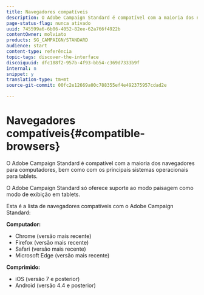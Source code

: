 ```yaml
---
title: Navegadores compatíveis
description: O Adobe Campaign Standard é compatível com a maioria dos navegadores e sistemas operacionais principais. Descubra a lista completa.
page-status-flag: nunca ativado
uuid: 745599a6-6b06-4052-82ee-62a766f4922b
contentOwner: molviato
products: SG_CAMPAIGN/STANDARD
audience: start
content-type: referência
topic-tags: discover-the-interface
discoiquuid: dfc188f2-957b-4f93-bb54-c369d7333b9f
internal: n
snippet: y
translation-type: tm+mt
source-git-commit: 00fc2e12669a00c788355ef4e492375957cdad2e

---
```



# Navegadores compatíveis{#compatible-browsers}

O Adobe Campaign Standard é compatível com a maioria dos navegadores para computadores, bem como com os principais sistemas operacionais para tablets.

O Adobe Campaign Standard só oferece suporte ao modo paisagem como modo de exibição em tablets.

Esta é a lista de navegadores compatíveis com o Adobe Campaign Standard:

**Computador:**

* Chrome (versão mais recente)
* Firefox (versão mais recente)
* Safari (versão mais recente)
* Microsoft Edge (versão mais recente)

**Comprimido:**

* iOS (versão 7 e posterior)
* Android (versão 4.4 e posterior)

